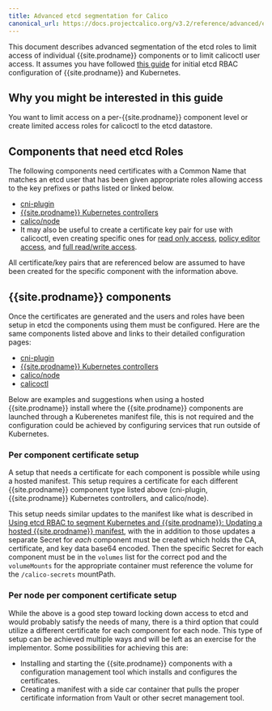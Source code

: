 ```yaml
---
title: Advanced etcd segmentation for Calico
canonical_url: https://docs.projectcalico.org/v3.2/reference/advanced/etcd-rbac/kubernetes-advanced
---
```


This document describes advanced segmentation of the etcd roles to limit
access of individual {{site.prodname}} components or to limit calicoctl user access.
It assumes you have followed [this guide](kubernetes) for initial etcd
RBAC configuration of {{site.prodname}} and Kubernetes.

## Why you might be interested in this guide

You want to limit access on a per-{{site.prodname}} component level or create limited
access roles for calicoctl to the etcd datastore.

## Components that need etcd Roles

The following components need certificates with a Common Name that matches an
etcd user that has been given appropriate roles allowing access to the key
prefixes or paths listed or linked below.
- [cni-plugin](calico-etcdv3-paths#cni-plugin)
- [{{site.prodname}} Kubernetes controllers](calico-etcdv3-paths#calicokube-controllers)
- [calico/node](calico-etcdv3-paths#caliconode)
- It may also be useful to create a certificate key pair for use with
  calicoctl, even creating specific ones for
  [read only access](calico-etcdv3-paths#calicoctl-read-only-access),
  [policy editor access](calico-etcdv3-paths#calicoctl-policy-editor-access),
  and [full read/write access](calico-etcdv3-paths#calicoctl-full-readwrite-access).

All certificate/key pairs that are referenced below are assumed to have been
created for the specific component with the information above.

## {{site.prodname}} components

Once the certificates are generated and the users and roles have been setup
in etcd the components using them must be configured. Here are the same
components listed above and links to their detailed configuration pages:
- [cni-plugin]({{site.baseurl}}/{{page.version}}/reference/cni-plugin/configuration)
- [{{site.prodname}} Kubernetes controllers]({{site.baseurl}}/{{page.version}}/reference/kube-controllers/configuration)
- [calico/node]({{site.baseurl}}/{{page.version}}/reference/node/configuration)
- [calicoctl](/{{page.version}}/reference/calicoctl/setup/etcdv3)

Below are examples and suggestions when using a hosted {{site.prodname}} install where
the {{site.prodname}} components are launched through a Kuberenetes manifest file, this
is not required and the configuration could be achieved by configuring services
that run outside of Kubernetes.

### Per component certificate setup

A setup that needs a certificate for each component is possible while using a
hosted manifest. This setup requires a certificate for each different {{site.prodname}}
component type listed above (cni-plugin, {{site.prodname}} Kubernetes controllers, and
calico/node).

This setup needs similar updates to the manifest like what is described in
[Using etcd RBAC to segment Kubernetes and {{site.prodname}}: Updating a hosted {{site.prodname}} manifest](kubernetes#updating-a-hosted-Calico-manifest),
with the in addition to those updates a separate Secret for *each* component
must be created which holds the CA, certificate, and key data base64 encoded.
Then the specific Secret for each component must be in the `volumes` list
for the correct pod and the `volumeMounts` for the appropriate container must
reference the volume for the `/calico-secrets` mountPath.

### Per node per component certificate setup

While the above is a good step toward locking down access to etcd and would
probably satisfy the needs of many, there is a third option that could
utilize a different certificate for each component for each node. This type
of setup can be achieved multiple ways and will be left as an exercise for
the implementor. Some possibilities for achieving this are:
- Installing and starting the {{site.prodname}} components with a configuration management
  tool which installs and configures the certificates.
- Creating a manifest with a side car container that pulls the proper
  certificate information from Vault or other secret management tool.
